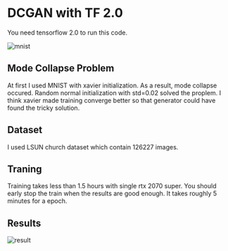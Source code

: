 # DCGAN with TF 2.0
  You need tensorflow 2.0 to run this code.


![mnist](https://user-images.githubusercontent.com/71681194/99708392-1d267580-2ae1-11eb-9073-9cb3ccc3afb1.JPG)

## Mode Collapse Problem
  At first I used MNIST with xavier initialization. As a result, mode collapse occured. Random normal initialization with std=0.02 solved the proplem. I think xavier made training converge better so that generator could have found the tricky solution.


## Dataset
  I used LSUN church dataset which contain 126227 images.

## Traning
  Training takes less than 1.5 hours with single rtx 2070 super. You should early stop the train when the results are good enough. It takes roughly 5 minutes for a epoch.

## Results
![result](https://user-images.githubusercontent.com/71681194/99709521-a25e5a00-2ae2-11eb-8e93-038b3af5c7eb.JPG)
